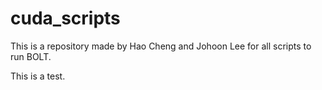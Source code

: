 # cuda_scripts

This is a repository made by Hao Cheng and Johoon Lee for all scripts to run BOLT.

This is a test. 
